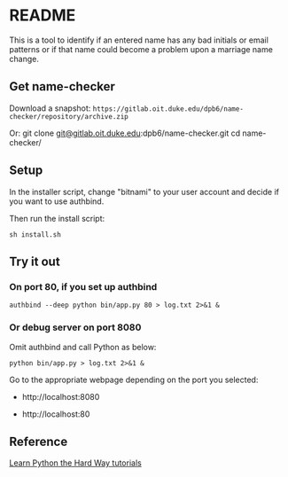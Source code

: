 # README

This is a tool to identify if an entered name has any bad initials or email patterns
or if that name could become a problem upon a marriage name change.

## Get name-checker

Download a snapshot: `https://gitlab.oit.duke.edu/dpb6/name-checker/repository/archive.zip`

Or:
    git clone git@gitlab.oit.duke.edu:dpb6/name-checker.git
    cd name-checker/

## Setup

In the installer script, change "bitnami" to your user account and decide if you want to use authbind.

Then run the install script:
    
    sh install.sh

## Try it out 
### On port 80, if you set up authbind

    authbind --deep python bin/app.py 80 > log.txt 2>&1 & 

### Or debug server on port 8080

Omit authbind and call Python as below:

    python bin/app.py > log.txt 2>&1 &

Go to the appropriate webpage depending on the port you selected:

- http://localhost:8080

- http://localhost:80

## Reference

[Learn Python the Hard Way tutorials](http://learnpythonthehardway.org/book/ex51.html)

